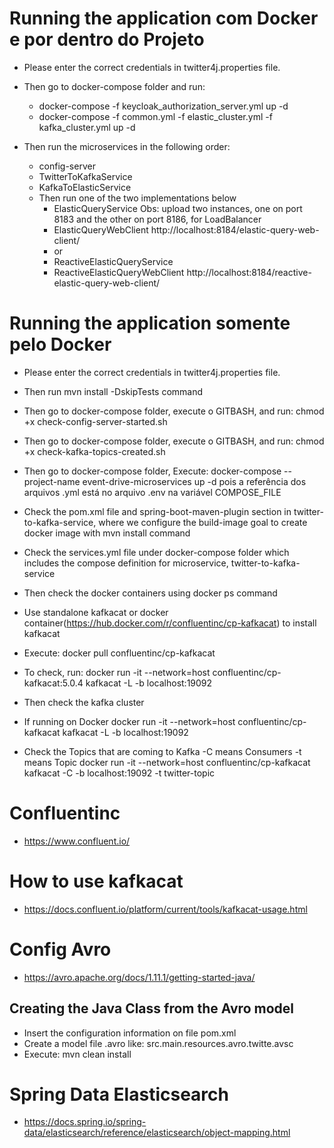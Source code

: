 # Running the application com Docker e por dentro do Projeto 
- Please enter the correct credentials in twitter4j.properties file.
- Then go to docker-compose folder and run:
     - docker-compose -f keycloak_authorization_server.yml up -d
     - docker-compose -f common.yml -f elastic_cluster.yml -f kafka_cluster.yml up -d

- Then run the microservices in the following order:
     - config-server
     - TwitterToKafkaService
     - KafkaToElasticService
     - Then run one of the two implementations below
       - ElasticQueryService  Obs: upload two instances, one on port 8183 and the other on port 8186, for LoadBalancer
       - ElasticQueryWebClient   http://localhost:8184/elastic-query-web-client/
       - or
       - ReactiveElasticQueryService
       - ReactiveElasticQueryWebClient    http://localhost:8184/reactive-elastic-query-web-client/

# Running the application somente pelo Docker
- Please enter the correct credentials in twitter4j.properties file.
- Then run mvn install -DskipTests command
- Then go to docker-compose folder, execute o GITBASH, and run: chmod +x check-config-server-started.sh
- Then go to docker-compose folder, execute o GITBASH, and run: chmod +x check-kafka-topics-created.sh
- Then go to docker-compose folder, Execute: docker-compose --project-name event-drive-microservices up -d pois a referência dos arquivos .yml está no arquivo .env na variável COMPOSE_FILE
- Check the pom.xml file and spring-boot-maven-plugin section in twitter-to-kafka-service, where we configure 
the build-image goal to create docker image with mvn install command
- Check the services.yml file under docker-compose folder which includes the compose definition 
for microservice, twitter-to-kafka-service
- Then check the docker containers using docker ps command
- Use standalone kafkacat or docker container(https://hub.docker.com/r/confluentinc/cp-kafkacat) to install kafkacat
- Execute: docker pull confluentinc/cp-kafkacat
- To check, run: docker run -it --network=host confluentinc/cp-kafkacat:5.0.4 kafkacat -L -b localhost:19092
- Then check the kafka cluster

- If running on Docker
    docker run -it --network=host confluentinc/cp-kafkacat kafkacat -L -b localhost:19092

- Check the Topics that are coming to Kafka
   -C means Consumers
   -t means Topic
   docker run -it --network=host confluentinc/cp-kafkacat kafkacat -C -b localhost:19092 -t twitter-topic

# Confluentinc
- https://www.confluent.io/

# How to use kafkacat
- https://docs.confluent.io/platform/current/tools/kafkacat-usage.html


# Config Avro
- https://avro.apache.org/docs/1.11.1/getting-started-java/

## Creating the Java Class from the Avro model
- Insert the configuration information on file pom.xml
- Create a model file .avro like: src.main.resources.avro.twitte.avsc
- Execute: mvn clean install

# Spring Data Elasticsearch
- https://docs.spring.io/spring-data/elasticsearch/reference/elasticsearch/object-mapping.html